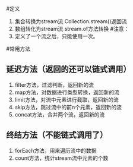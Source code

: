 #定义
1. 集合转换为stream流
Collection.stream()返回流
2. 数组转化为stream流
stream.of方法转换
#注意：
1. 定义了一个流之后，只能使用一次。

#常用方法
## 延迟方法（返回的还可以链式调用）
1. filter方法，过滤判断，返回新的流
2. map方法，对数据进行类型转换，返回新的流
3. limit方法，对流中元素进行截取，返回新的流
4. skip方法，跳过流中的前n个元素，返回新的流
5. concat方法，合并两个流，返回新的流
## 终结方法（不能链式调用了）
1. forEach方法，用来遍历流中的数据
2. count方法，统计stream流中元素的个数


